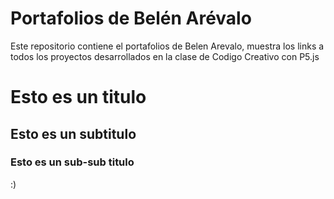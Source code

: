 # Portafolios de Belén Arévalo
Este repositorio contiene el portafolios de Belen Arevalo, muestra los links a todos los proyectos desarrollados en la clase de Codigo Creativo con P5.js
# Esto es un titulo
## Esto es un subtitulo 

### Esto es un sub-sub titulo

:) 
